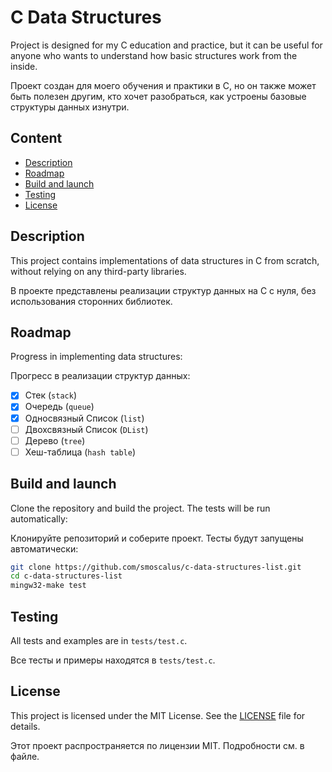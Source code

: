 # C Data Structures

Project is designed for my C education and practice, but it can be useful for anyone who wants to understand how basic structures work from the inside.

Проект создан для моего обучения и практики в C, но он также может быть полезен другим, кто хочет разобраться, как устроены базовые структуры данных изнутри.

## Content

- [Description](#description)
- [Roadmap](#roadmap)
- [Build and launch](#build-and-launch)
- [Testing](#testing)
- [License](#license)
  
## Description

This project contains implementations of data structures in C from scratch, without relying on any third-party libraries.

В проекте представлены реализации структур данных на C с нуля, без использования сторонних библиотек.  

## Roadmap
Progress in implementing data structures:

Прогресс в реализации структур данных:

- [x] Стек (`stack`)
- [x] Очередь (`queue`)
- [x] Односвязный Список (`list`)
- [ ] Двохсвязный Список (`DList`)
- [ ] Дерево (`tree`)
- [ ] Хеш-таблица (`hash table`)

## Build and launch

Clone the repository and build the project. The tests will be run automatically:

Клонируйте репозиторий и соберите проект. Тесты будут запущены автоматически:

```bash
git clone https://github.com/smoscalus/c-data-structures-list.git
cd c-data-structures-list
mingw32-make test
```

## Testing

All tests and examples are in `tests/test.c`.

Все тесты и примеры находятся в `tests/test.c`.

## License

This project is licensed under the MIT License. See the [LICENSE](LICENSE) file for details.

Этот проект распространяется по лицензии MIT. Подробности см. в файле.